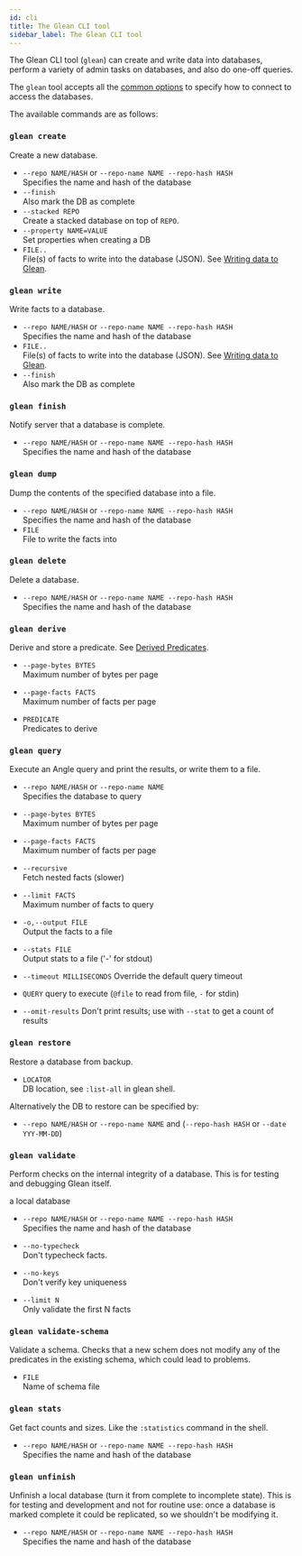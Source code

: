 ```yaml
---
id: cli
title: The Glean CLI tool
sidebar_label: The Glean CLI tool
---
```


The Glean CLI tool (`glean`) can create and write data into databases,
perform a variety of admin tasks on databases, and also do one-off
queries.

The `glean` tool accepts all the [common
options](running#common-options) to specify how to connect to access
the databases.

The available commands are as follows:

### `glean create`

Create a new database.

* `--repo NAME/HASH` or `--repo-name NAME --repo-hash HASH`<br />
Specifies the name and hash of the database
* `--finish`<br />
Also mark the DB as complete
* `--stacked REPO`<br />
Create a stacked database on top of `REPO`.
* `--property NAME=VALUE`<br />
Set properties when creating a DB
* `FILE..`<br />
File(s) of facts to write into the database (JSON). See [Writing data
to Glean](write).

### `glean write`

Write facts to a database.

* `--repo NAME/HASH` or `--repo-name NAME --repo-hash HASH`<br />
Specifies the name and hash of the database
* `FILE..`<br />
File(s) of facts to write into the database (JSON). See [Writing data
to Glean](write).
* `--finish`<br />
Also mark the DB as complete

### `glean finish`

Notify server that a database is complete.

* `--repo NAME/HASH` or `--repo-name NAME --repo-hash HASH`<br />
Specifies the name and hash of the database

### `glean dump`

Dump the contents of the specified database into a file.

* `--repo NAME/HASH` or `--repo-name NAME --repo-hash HASH`<br />
Specifies the name and hash of the database
* `FILE`<br />
File to write the facts into

### `glean delete`

Delete a database.

* `--repo NAME/HASH` or `--repo-name NAME --repo-hash HASH`<br />
Specifies the name and hash of the database

### `glean derive`

Derive and store a predicate. See [Derived Predicates](derived.md).

* `--page-bytes BYTES`<br />
Maximum number of bytes per page

* `--page-facts FACTS`<br />
Maximum number of facts per page

* `PREDICATE`<br />
Predicates to derive

### `glean query`

Execute an Angle query and print the results, or write them to a file.

* `--repo NAME/HASH` or `--repo-name NAME`<br />
Specifies the database to query

* `--page-bytes BYTES`<br />
Maximum number of bytes per page

* `--page-facts FACTS`<br />
Maximum number of facts per page

* `--recursive`<br />
Fetch nested facts (slower)

* `--limit FACTS`<br />
Maximum number of facts to query

* `-o,--output FILE`<br />
Output the facts to a file

* `--stats FILE`<br />
Output stats to a file ('-' for stdout)

* `--timeout MILLISECONDS`
Override the default query timeout

* `QUERY`
query to execute (`@file` to read from file, `-` for stdin)

* `--omit-results`
Don't print results; use with `--stat` to get a count of results

### `glean restore`

Restore a database from backup.

* `LOCATOR`<br />
DB location, see `:list-all` in glean shell.

Alternatively the DB to restore can be specified by:

* `--repo NAME/HASH` or `--repo-name NAME` and (`--repo-hash HASH` or `--date YYY-MM-DD`)

### `glean validate`

Perform checks on the internal integrity of a database. This is for
testing and debugging Glean itself.

 a local database

* `--repo NAME/HASH` or `--repo-name NAME --repo-hash HASH`<br />
Specifies the name and hash of the database

* `--no-typecheck`<br />
Don't typecheck facts.

* `--no-keys`<br />
Don't verify key uniqueness

* `--limit N`<br />
Only validate the first N facts

### `glean validate-schema`

Validate a schema. Checks that a new schem does not modify any of the
predicates in the existing schema, which could lead to problems.

* `FILE`<br />
Name of schema file

### `glean stats`

Get fact counts and sizes. Like the `:statistics` command in the shell.

* `--repo NAME/HASH` or `--repo-name NAME --repo-hash HASH`<br />
Specifies the name and hash of the database

### `glean unfinish`

Unfinish a local database (turn it from complete to incomplete
state). This is for testing and development and not for routine use:
once a database is marked complete it could be replicated, so we
shouldn't be modifying it.

* `--repo NAME/HASH` or `--repo-name NAME --repo-hash HASH`<br />
Specifies the name and hash of the database
